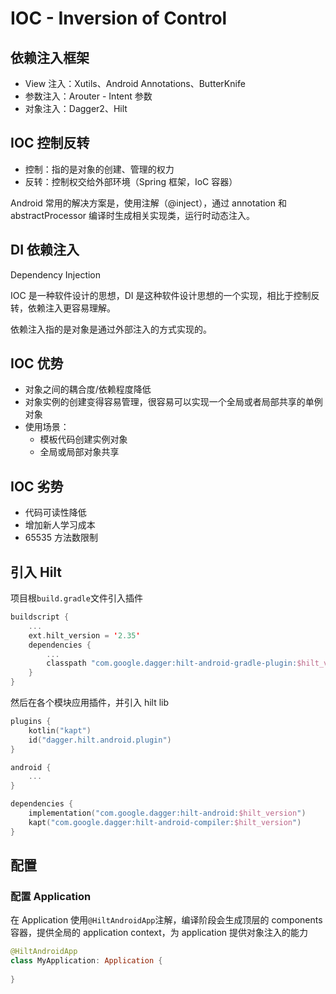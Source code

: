 # IOC - Inversion of Control

## 依赖注入框架

- View 注入：Xutils、Android Annotations、ButterKnife
- 参数注入：Arouter - Intent 参数
- 对象注入：Dagger2、Hilt

## IOC 控制反转

- 控制：指的是对象的创建、管理的权力
- 反转：控制权交给外部环境（Spring 框架，IoC 容器）

Android 常用的解决方案是，使用注解（@inject），通过 annotation 和 abstractProcessor 编译时生成相关实现类，运行时动态注入。

## DI 依赖注入 

Dependency Injection

IOC 是一种软件设计的思想，DI 是这种软件设计思想的一个实现，相比于控制反转，依赖注入更容易理解。

依赖注入指的是对象是通过外部注入的方式实现的。

## IOC 优势

- 对象之间的耦合度/依赖程度降低
- 对象实例的创建变得容易管理，很容易可以实现一个全局或者局部共享的单例对象
- 使用场景：
  - 模板代码创建实例对象
  - 全局或局部对象共享

## IOC 劣势

- 代码可读性降低
- 增加新人学习成本
- 65535 方法数限制

## 引入 Hilt

项目根`build.gradle`文件引入插件

```kotlin
buildscript {
    ...
    ext.hilt_version = '2.35'
    dependencies {
        ...
        classpath "com.google.dagger:hilt-android-gradle-plugin:$hilt_version"
    }
}
```

然后在各个模块应用插件，并引入 hilt lib

```kotlin
plugins {
    kotlin("kapt")
    id("dagger.hilt.android.plugin")
}

android {
    ...
}

dependencies {
    implementation("com.google.dagger:hilt-android:$hilt_version")
    kapt("com.google.dagger:hilt-android-compiler:$hilt_version")
}
```

## 配置

### 配置 Application

在 Application 使用`@HiltAndroidApp`注解，编译阶段会生成顶层的 components 容器，提供全局的 application context，为 application 提供对象注入的能力

```kotlin
@HiltAndroidApp
class MyApplication: Application {
  
}
```